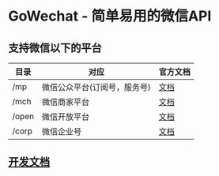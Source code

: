 # GoWechat - 简单易用的微信API


## 支持微信以下的平台

目录 | 对应 |官方文档 |
----|------|------  |
/mp | 微信公众平台(订阅号，服务号)| [文档](https://mp.weixin.qq.com/wiki?t=resource/res_main&id=mp1445241432) |
/mch | 微信商家平台  |  [文档](https://pay.weixin.qq.com/wiki/doc/api/index.html) |
/open| 微信开放平台|   [文档](https://open.weixin.qq.com/cgi-bin/showdocument?action=dir_list&t=resource/res_list&verify=1&lang=zh_CN) |
/corp | 微信企业号  | [文档](http://qydev.weixin.qq.com/wiki/index.php?title=%E9%A6%96%E9%A1%B5) |

## [开发文档](./doc.html)
